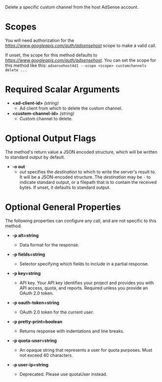 Delete a specific custom channel from the host AdSense account.
# Scopes

You will need authorization for the *https://www.googleapis.com/auth/adsensehost* scope to make a valid call.

If unset, the scope for this method defaults to *https://www.googleapis.com/auth/adsensehost*.
You can set the scope for this method like this: `adsensehost4d1 --scope <scope> customchannels delete ...`
# Required Scalar Arguments
* **&lt;ad-client-id&gt;** *(string)*
    - Ad client from which to delete the custom channel.
* **&lt;custom-channel-id&gt;** *(string)*
    - Custom channel to delete.

# Optional Output Flags

The method's return value a JSON encoded structure, which will be written to standard output by default.

* **-o out**
    - *out* specifies the *destination* to which to write the server's result to.
      It will be a JSON-encoded structure.
      The *destination* may be `-` to indicate standard output, or a filepath that is to contain the received bytes.
      If unset, it defaults to standard output.
# Optional General Properties

The following properties can configure any call, and are not specific to this method.

* **-p alt=string**
    - Data format for the response.

* **-p fields=string**
    - Selector specifying which fields to include in a partial response.

* **-p key=string**
    - API key. Your API key identifies your project and provides you with API access, quota, and reports. Required unless you provide an OAuth 2.0 token.

* **-p oauth-token=string**
    - OAuth 2.0 token for the current user.

* **-p pretty-print=boolean**
    - Returns response with indentations and line breaks.

* **-p quota-user=string**
    - An opaque string that represents a user for quota purposes. Must not exceed 40 characters.

* **-p user-ip=string**
    - Deprecated. Please use quotaUser instead.

